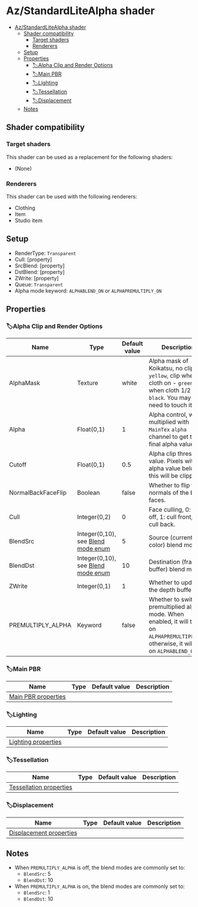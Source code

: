 # Az/StandardLiteAlpha shader

- [Az/StandardLiteAlpha shader](#azstandardlitealpha-shader)
  - [Shader compatibility](#shader-compatibility)
    - [Target shaders](#target-shaders)
    - [Renderers](#renderers)
  - [Setup](#setup)
  - [Properties](#properties)
    - [🏷️Alpha Clip and Render Options](#️alpha-clip-and-render-options)
    - [🏷️Main PBR](#️main-pbr)
    - [🏷️Lighting](#️lighting)
    - [🏷️Tessellation](#️tessellation)
    - [🏷️Displacement](#️displacement)
  - [Notes](#notes)

## Shader compatibility
### Target shaders
This shader can be used as a replacement for the following shaders:
- (None)

### Renderers
This shader can be used with the following renderers:
- Clothing
- Item
- Studio item

## Setup
- RenderType: `Transparent`
- Cull: [property]
- SrcBlend: [property]
- DstBlend: [property]
- ZWrite: [property]
- Queue: `Transparent`
- Alpha mode keyword: `ALPHABLEND_ON` or `ALPHAPREMULTIPLY_ON`

## Properties
### 🏷️Alpha Clip and Render Options
| Name               | Type                                                                | Default value | Description                                                                                                                                     |
| ------------------ | ------------------------------------------------------------------- | ------------- | ----------------------------------------------------------------------------------------------------------------------------------------------- |
| AlphaMask          | Texture                                                             | white         | Alpha mask of Koikatsu, no clip - `yellow`, clip when cloth on - `green`, clip when cloth 1/2 - `black`. You may not need to touch it.          |
| Alpha              | Float(0,1)                                                          | 1             | Alpha control, will be multiplied with `MainTex` `alpha` channel to get the final alpha value.                                                  |
| Cutoff             | Float(0,1)                                                          | 0.5           | Alpha clip threshold value. Pixels with an alpha value below this will be clipped.                                                              |
| NormalBackFaceFlip | Boolean                                                             | false         | Whether to flip the normals of the back faces.                                                                                                  |
| Cull               | Integer(0,2)                                                        | 0             | Face culling, 0: cull off, 1: cull front, 2: cull back.                                                                                         |
| BlendSrc           | Integer(0,10), see [Blend mode enum](blend_mode.md#blend-mode-enum) | 5             | Source (current color) blend mode.                                                                                                              |
| BlendDst           | Integer(0,10), see [Blend mode enum](blend_mode.md#blend-mode-enum) | 10            | Destination (frame buffer) blend mode.                                                                                                          |
| ZWrite             | Integer(0,1)                                                        | 1             | Whether to update the depth buffer.                                                                                                             |
| PREMULTIPLY_ALPHA  | Keyword                                                             | false         | Whether to switch to premultiplied alpha mode. When enabled, it will turn on `ALPHAPREMULTIPLY_ON`; otherwise, it will turn on `ALPHABLEND_ON`. |

### 🏷️Main PBR
| Name                                          | Type | Default value | Description |
| --------------------------------------------- | ---- | ------------- | ----------- |
| [Main PBR properties](main_pbr_properties.md) |      |               |             |

### 🏷️Lighting
| Name                                          | Type | Default value | Description |
| --------------------------------------------- | ---- | ------------- | ----------- |
| [Lighting properties](lighting_properties.md) |      |               |             |

### 🏷️Tessellation
| Name                                                  | Type | Default value | Description |
| ----------------------------------------------------- | ---- | ------------- | ----------- |
| [Tessellation properties](tessellation_properties.md) |      |               |             |

### 🏷️Displacement
| Name                                                  | Type | Default value | Description |
| ----------------------------------------------------- | ---- | ------------- | ----------- |
| [Displacement properties](displacement_properties.md) |      |               |             |

## Notes
- When `PREMULTIPLY_ALPHA` is off, the blend modes are commonly set to:
  - `BlendSrc`: 5
  - `BlendDst`: 10
- When `PREMULTIPLY_ALPHA` is on, the blend modes are commonly set to:
  - `BlendSrc`: 1
  - `BlendDst`: 10